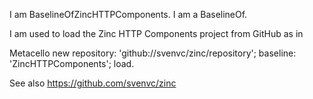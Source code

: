 I am BaselineOfZincHTTPComponents.
I am a BaselineOf.

I am used to load the Zinc HTTP Components project from GitHub as in 

  Metacello new
    repository: 'github://svenvc/zinc/repository';
    baseline: 'ZincHTTPComponents';
    load.

See also https://github.com/svenvc/zinc

